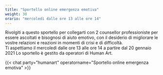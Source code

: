 ```yaml
---
title: "Sportello online emergenza emotiva"
weight: 30
orario: "mercoledì dalle ore 13 alle ore 14"
---
```


Rivolgiti a questo sportello per collegarti con 2 counsellor professioniste per essere ascoltati e bisognosi di aiuto emotivo, con il desiderio di migliorare le vostre relazioni e reazioni in momenti di crisi e di difficoltà.    
Ti aspettiamo il mercoledì dalle ore 13 alle ore 14 a partire dal 20 gennaio 2021 
Lo sportello è gestito da operatori di Human Art.

{{< chat party="humanart" operatorname="Sportello online emergenza emotiva" >}}
